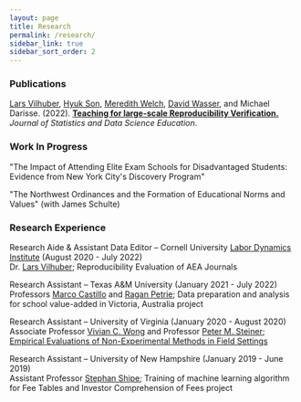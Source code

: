 ```yaml
---
layout: page
title: Research
permalink: /research/
sidebar_link: true
sidebar_sort_order: 2
---
```



### Publications

[Lars Vilhuber](https://www.vilhuber.com/lars/), [Hyuk Son](https://hyukhson.github.io), [Meredith Welch](https://www.meredithswelch.com), [David Wasser](https://www.davidnwasser.com), and Michael Darisse. (2022). [**Teaching for large-scale Reproducibility Verification.**](https://doi.org/10.1080/26939169.2022.2074582) *Journal of Statistics and Data Science Education*.

### Work In Progress

"The Impact of Attending Elite Exam Schools for Disadvantaged Students: Evidence from New York City's Discovery Program"
    
"The Northwest Ordinances and the Formation of Educational Norms and Values" (with James Schulte)

### Research Experience

Research Aide & Assistant Data Editor – Cornell University [Labor Dynamics Institute](https://labordynamicsinstitute.github.io/) (August 2020 - July 2022)
<br /> Dr. [Lars Vilhuber](https://www.vilhuber.com/lars/); Reproducibility Evaluation of AEA Journals

Research Assistant – Texas A&M University (January 2021 - July 2022)
<br /> Professors [Marco Castillo](http://www.marcocastillo.org) and [Ragan Petrie](http://www.raganpetrie.org); Data preparation and analysis for school value-added in Victoria, Australia project

Research Assistant – University of Virginia (January 2020 - August 2020)
<br /> Associate Professor [Vivian C. Wong](https://education.virginia.edu/about/directory/vivian-wong) and Professor [Peter M. Steiner](https://education.umd.edu/directory/peter-m-steiner); [Empirical Evaluations of Non-Experimental Methods in Field Settings](https://education.virginia.edu/research-initiatives/research-centers-labs/edpolicyworks/edpolicyworks-research-projects/methodology-measurement/empirical-evaluations-non-experimental-methods-theory-application-and-synthesis)

Research Assistant – University of New Hampshire (January 2019 - June 2019)
<br /> Assistant Professor [Stephan Shipe](https://www.stephanshipe.com); Training of machine learning algorithm for Fee Tables and Investor Comprehension of Fees project
